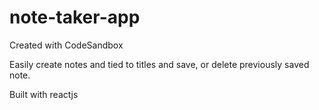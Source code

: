 # note-taker-app
Created with CodeSandbox

Easily create notes and tied to titles and save, or delete previously saved note.

Built with reactjs
